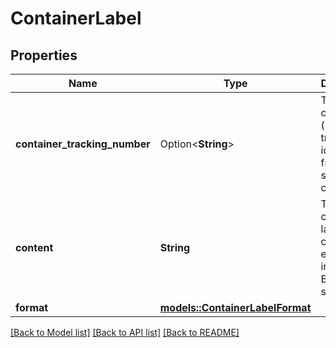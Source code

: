 # ContainerLabel

## Properties

Name | Type | Description | Notes
------------ | ------------- | ------------- | -------------
**container_tracking_number** | Option<**String**> | The container (pallet) tracking identifier from the shipping carrier. | [optional]
**content** | **String** | The container label content encoded into a Base64 string. | 
**format** | [**models::ContainerLabelFormat**](ContainerLabelFormat.md) |  | 

[[Back to Model list]](../README.md#documentation-for-models) [[Back to API list]](../README.md#documentation-for-api-endpoints) [[Back to README]](../README.md)


